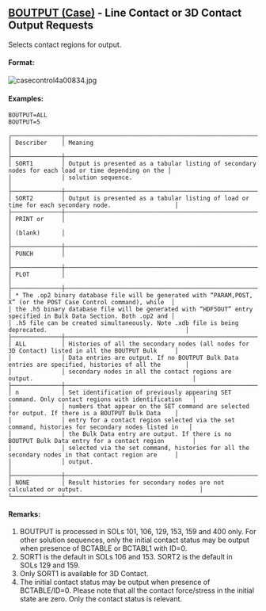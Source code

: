 ## [BOUTPUT (Case)](https://nexus.hexagon.com/documentationcenter/bundle/MSC_Nastran_2022.4/page/Nastran_Combined_Book/qrg/casecontrol4a/TOC.BOUTPUT.Case.xhtml) - Line Contact or 3D Contact Output Requests

Selects contact regions for output.

#### Format:

![casecontrol4a00834.jpg](https://help-be.hexagonmi.com/bundle/MSC_Nastran_2022.4/page/Nastran_Combined_Book/qrg/casecontrol4a/../../../assets/casecontrol4a00834.jpg?_LANG=enus)  

#### Examples:

```nastran
BOUTPUT=ALL
BOUTPUT=5
```

```text
┌──────────────┬────────────────────────────────────────────────────────────────────────────────────────────────────┐
│ Describer    │ Meaning                                                                                            │
├──────────────┼────────────────────────────────────────────────────────────────────────────────────────────────────┤
│ SORT1        │ Output is presented as a tabular listing of secondary nodes for each load or time depending on the │
│              │ solution sequence.                                                                                 │
├──────────────┼────────────────────────────────────────────────────────────────────────────────────────────────────┤
│ SORT2        │ Output is presented as a tabular listing of load or time for each secondary node.                  │
├──────────────┼────────────────────────────────────────────────────────────────────────────────────────────────────┤
│ PRINT or     │                                                                                                    │
│ (blank)      │                                                                                                    │
├──────────────┼────────────────────────────────────────────────────────────────────────────────────────────────────┤
│ PUNCH        │                                                                                                    │
├──────────────┼────────────────────────────────────────────────────────────────────────────────────────────────────┤
│ PLOT         │                                                                                                    │
├──────────────┼────────────────────────────────────────────────────────────────────────────────────────────────────┤
│ * The .op2 binary database file will be generated with “PARAM,POST, X” (or the POST Case Control command), while  │
│ the .h5 binary database file will be generated with “HDF5OUT” entry specified in Bulk Data Section. Both .op2 and │
│ .h5 file can be created simultaneously. Note .xdb file is being deprecated.                                       │
├──────────────┼────────────────────────────────────────────────────────────────────────────────────────────────────┤
│ ALL          │ Histories of all the secondary nodes (all nodes for 3D Contact) listed in all the BOUTPUT Bulk     │
│              │ Data entries are output. If no BOUTPUT Bulk Data entries are specified, histories of all the       │
│              │ secondary nodes in all the contact regions are output.                                             │
├──────────────┼────────────────────────────────────────────────────────────────────────────────────────────────────┤
│ n            │ Set identification of previously appearing SET command. Only contact regions with identification   │
│              │ numbers that appear on the SET command are selected for output. If there is a BOUTPUT Bulk Data    │
│              │ entry for a contact region selected via the set command, histories for secondary nodes listed in   │
│              │ the Bulk Data entry are output. If there is no BOUTPUT Bulk Data entry for a contact region        │
│              │ selected via the set command, histories for all the secondary nodes in that contact region are     │
│              │ output.                                                                                            │
├──────────────┼────────────────────────────────────────────────────────────────────────────────────────────────────┤
│ NONE         │ Result histories for secondary nodes are not calculated or output.                                 │
└──────────────┴────────────────────────────────────────────────────────────────────────────────────────────────────┘
```

#### Remarks:

1. BOUTPUT is processed in SOLs 101, 106, 129, 153, 159 and 400 only.
For other solution sequences, only the initial contact status may be output when presence of BCTABLE or BCTABL1 with ID=0.
2. SORT1 is the default in SOLs 106 and 153. SORT2 is the default in SOLs 129 and 159.
3. Only SORT1 is available for 3D Contact.
4. The initial contact status may be output when presence of BCTABLE/ID=0. Please note that all the contact force/stress in the initial state are zero. Only the contact status is relevant.

